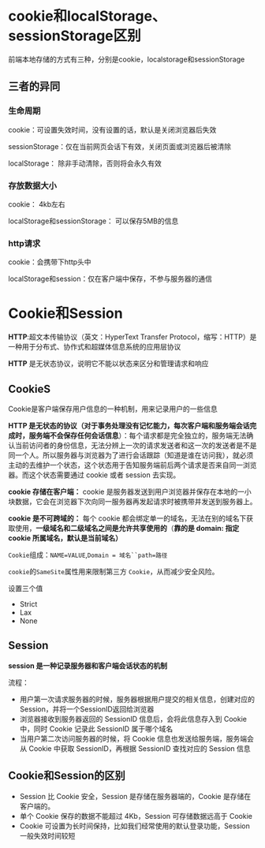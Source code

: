 # cookie和localStorage、sessionStorage区别

前端本地存储的方式有三种，分别是cookie，localstorage和sessionStorage 

## 三者的异同

### 生命周期

cookie：可设置失效时间，没有设置的话，默认是关闭浏览器后失效

sessionStorage：仅在当前网页会话下有效，关闭页面或浏览器后被清除

localStorage： 除非手动清除，否则将会永久有效

### 存放数据大小

cookie： 4kb左右

localStorage和sessionStorage： 可以保存5MB的信息

### http请求

cookie：会携带下http头中

localStorage和session：仅在客户端中保存，不参与服务器的通信

# Cookie和Session

**HTTP**:超文本传输协议（英文：HyperText Transfer Protocol，缩写：HTTP）是一种用于分布式、协作式和超媒体信息系统的应用层协议

**HTTP** 是无状态协议，说明它不能以状态来区分和管理请求和响应

## CookieS

Cookie是客户端保存用户信息的一种机制，用来记录用户的一些信息

**HTTP 是无状态的协议（对于事务处理没有记忆能力，每次客户端和服务端会话完成时，服务端不会保存任何会话信息**）：每个请求都是完全独立的，服务端无法确认当前访问者的身份信息，无法分辨上一次的请求发送者和这一次的发送者是不是同一个人。所以服务器与浏览器为了进行会话跟踪（知道是谁在访问我），就必须主动的去维护一个状态，这个状态用于告知服务端前后两个请求是否来自同一浏览器。而这个状态需要通过 cookie 或者 session 去实现。

**cookie 存储在客户端：** cookie 是服务器发送到用户浏览器并保存在本地的一小块数据，它会在浏览器下次向同一服务器再发起请求时被携带并发送到服务器上。

**cookie 是不可跨域的：** 每个 cookie 都会绑定单一的域名，无法在别的域名下获取使用，**一级域名和二级域名之间是允许共享使用的**（**靠的是 domain: 指定 cookie 所属域名，默认是当前域名）**

`Cookie`组成：`NAME=VALUE`,`Domain = 域名``path=路径`

`cookie`的`SameSite`属性用来限制第三方 `Cookie`，从而减少安全风险。

设置三个值

- Strict
- Lax
- None

## Session

**session 是一种记录服务器和客户端会话状态的机制**

流程：

- 用户第一次请求服务器的时候，服务器根据用户提交的相关信息，创建对应的 Session，并将一个SessionID返回给浏览器
- 浏览器接收到服务器返回的 SessionID 信息后，会将此信息存入到 Cookie 中，同时 Cookie 记录此 SessionID 属于哪个域名
- 当用户第二次访问服务器的时候，将 Cookie 信息也发送给服务端，服务端会从 Cookie 中获取 SessionID，再根据 SessionID 查找对应的 Session 信息

## Cookie和Session的区别

-  Session 比 Cookie 安全，Session 是存储在服务器端的，Cookie 是存储在客户端的。
- 单个 Cookie 保存的数据不能超过 4Kb，Session 可存储数据远高于 Cookie
- Cookie 可设置为长时间保持，比如我们经常使用的默认登录功能，Session 一般失效时间较短